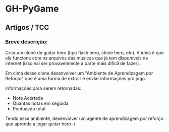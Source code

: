 # GH-PyGame
## Artigos / TCC
### Breve descrição:

Criar um clone de guitar hero (tipo flash hero, clone hero, etc). A ideia é que ele funcione com os arquivos das músicas que já tem disponíveis na internet (isso vai ser provavelmente a parte mais difícil de fazer). 

Em cima desse clone desenvolver um "Ambiente de Aprendizagem por Reforço" que é uma forma de extrair e enviar informações pro jogo.

Informações para serem retornadas:


+ Nota Acertada
+ Quantas notas em seguida
+ Pontuação total

Tendo esse ambiente, desenvolver um agente de aprendizagem por reforço que aprenda a jogar guitar hero :)